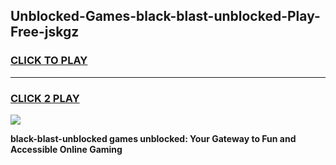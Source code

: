 
## Unblocked-Games-black-blast-unblocked-Play-Free-jskgz
<h3>
<a href="https://premium76.site?title=black-blast-unblocked&ref=12A">CLICK TO PLAY</a></h3>
<hr>

<h3>
<a href="https://premium76.site?title=black-blast-unblocked&ref=12A">CLICK 2 PLAY</a>
  
</h3>

<a href="https://premium76.site?title=black-blast-unblocked&ref=12A"><img src="https://clearcache.store/games.png"></a>


**black-blast-unblocked games unblocked: Your Gateway to Fun and Accessible Online Gaming**
